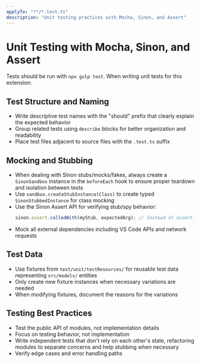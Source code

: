 ```yaml
---
applyTo: "**/*.test.ts"
description: "Unit testing practices with Mocha, Sinon, and Assert"
---
```


# Unit Testing with Mocha, Sinon, and Assert

Tests should be run with `npx gulp test`. When writing unit tests for this extension:

## Test Structure and Naming

- Write descriptive test names with the "should" prefix that clearly explain the expected behavior
- Group related tests using `describe` blocks for better organization and readability
- Place test files adjacent to source files with the `.test.ts` suffix

## Mocking and Stubbing

- When dealing with Sinon stubs/mocks/fakes, always create a `SinonSandbox` instance in the
  `beforeEach` hook to ensure proper teardown and isolation between tests
- Use `sandbox.createStubInstance(Class)` to create typed `SinonStubbedInstance` for class mocking
- Use the Sinon Assert API for verifying stub/spy behavior:
  ```typescript
  sinon.assert.calledWith(myStub, expectedArg); // Instead of assert.equal(myStub.calledWith(expectedArg), true)
  ```
- Mock all external dependencies including VS Code APIs and network requests

## Test Data

- Use fixtures from `test/unit/testResources/` for reusable test data representing `src/models/`
  entities
- Only create new fixture instances when necessary variations are needed
- When modifying fixtures, document the reasons for the variations

## Testing Best Practices

- Test the public API of modules, not implementation details
- Focus on testing behavior, not implementation
- Write independent tests that don't rely on each other's state, refactoring modules to separate
  concerns and help stubbing when necessary
- Verify edge cases and error handling paths
